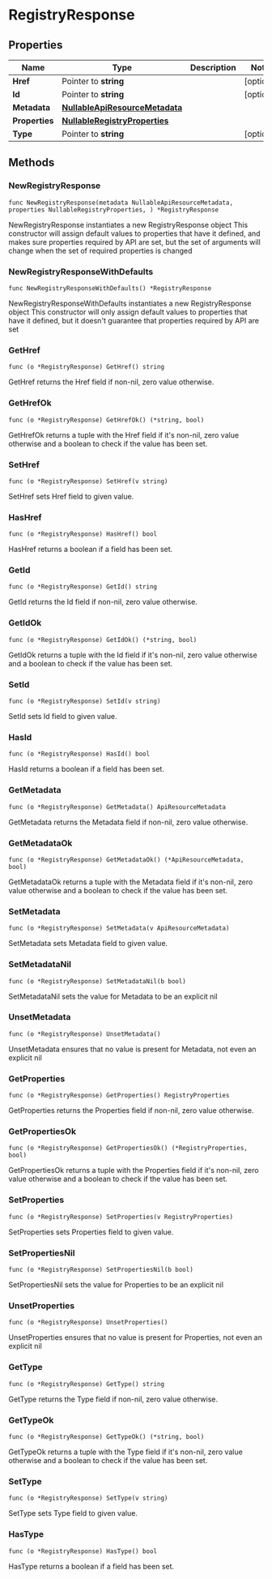 # RegistryResponse

## Properties

|Name | Type | Description | Notes|
|------------ | ------------- | ------------- | -------------|
|**Href** | Pointer to **string** |  | [optional] |
|**Id** | Pointer to **string** |  | [optional] |
|**Metadata** | [**NullableApiResourceMetadata**](ApiResourceMetadata.md) |  | |
|**Properties** | [**NullableRegistryProperties**](RegistryProperties.md) |  | |
|**Type** | Pointer to **string** |  | [optional] |

## Methods

### NewRegistryResponse

`func NewRegistryResponse(metadata NullableApiResourceMetadata, properties NullableRegistryProperties, ) *RegistryResponse`

NewRegistryResponse instantiates a new RegistryResponse object
This constructor will assign default values to properties that have it defined,
and makes sure properties required by API are set, but the set of arguments
will change when the set of required properties is changed

### NewRegistryResponseWithDefaults

`func NewRegistryResponseWithDefaults() *RegistryResponse`

NewRegistryResponseWithDefaults instantiates a new RegistryResponse object
This constructor will only assign default values to properties that have it defined,
but it doesn't guarantee that properties required by API are set

### GetHref

`func (o *RegistryResponse) GetHref() string`

GetHref returns the Href field if non-nil, zero value otherwise.

### GetHrefOk

`func (o *RegistryResponse) GetHrefOk() (*string, bool)`

GetHrefOk returns a tuple with the Href field if it's non-nil, zero value otherwise
and a boolean to check if the value has been set.

### SetHref

`func (o *RegistryResponse) SetHref(v string)`

SetHref sets Href field to given value.

### HasHref

`func (o *RegistryResponse) HasHref() bool`

HasHref returns a boolean if a field has been set.

### GetId

`func (o *RegistryResponse) GetId() string`

GetId returns the Id field if non-nil, zero value otherwise.

### GetIdOk

`func (o *RegistryResponse) GetIdOk() (*string, bool)`

GetIdOk returns a tuple with the Id field if it's non-nil, zero value otherwise
and a boolean to check if the value has been set.

### SetId

`func (o *RegistryResponse) SetId(v string)`

SetId sets Id field to given value.

### HasId

`func (o *RegistryResponse) HasId() bool`

HasId returns a boolean if a field has been set.

### GetMetadata

`func (o *RegistryResponse) GetMetadata() ApiResourceMetadata`

GetMetadata returns the Metadata field if non-nil, zero value otherwise.

### GetMetadataOk

`func (o *RegistryResponse) GetMetadataOk() (*ApiResourceMetadata, bool)`

GetMetadataOk returns a tuple with the Metadata field if it's non-nil, zero value otherwise
and a boolean to check if the value has been set.

### SetMetadata

`func (o *RegistryResponse) SetMetadata(v ApiResourceMetadata)`

SetMetadata sets Metadata field to given value.


### SetMetadataNil

`func (o *RegistryResponse) SetMetadataNil(b bool)`

 SetMetadataNil sets the value for Metadata to be an explicit nil

### UnsetMetadata
`func (o *RegistryResponse) UnsetMetadata()`

UnsetMetadata ensures that no value is present for Metadata, not even an explicit nil
### GetProperties

`func (o *RegistryResponse) GetProperties() RegistryProperties`

GetProperties returns the Properties field if non-nil, zero value otherwise.

### GetPropertiesOk

`func (o *RegistryResponse) GetPropertiesOk() (*RegistryProperties, bool)`

GetPropertiesOk returns a tuple with the Properties field if it's non-nil, zero value otherwise
and a boolean to check if the value has been set.

### SetProperties

`func (o *RegistryResponse) SetProperties(v RegistryProperties)`

SetProperties sets Properties field to given value.


### SetPropertiesNil

`func (o *RegistryResponse) SetPropertiesNil(b bool)`

 SetPropertiesNil sets the value for Properties to be an explicit nil

### UnsetProperties
`func (o *RegistryResponse) UnsetProperties()`

UnsetProperties ensures that no value is present for Properties, not even an explicit nil
### GetType

`func (o *RegistryResponse) GetType() string`

GetType returns the Type field if non-nil, zero value otherwise.

### GetTypeOk

`func (o *RegistryResponse) GetTypeOk() (*string, bool)`

GetTypeOk returns a tuple with the Type field if it's non-nil, zero value otherwise
and a boolean to check if the value has been set.

### SetType

`func (o *RegistryResponse) SetType(v string)`

SetType sets Type field to given value.

### HasType

`func (o *RegistryResponse) HasType() bool`

HasType returns a boolean if a field has been set.


